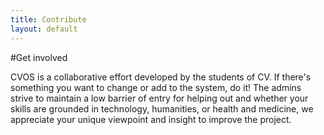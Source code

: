 ```yaml
---
title: Contribute
layout: default
---
```


#Get involved

CVOS is a collaborative effort developed by the students of CV.  If there's something you want to change or add to the system, do it!  The admins strive to maintain a low barrier of entry for helping out and whether your skills are grounded in technology, humanities, or health and medicine, we appreciate your unique viewpoint and insight to improve the project.
